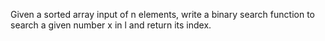 Given a sorted array input of n elements, write a binary search function to search a given number x in l and return its index.